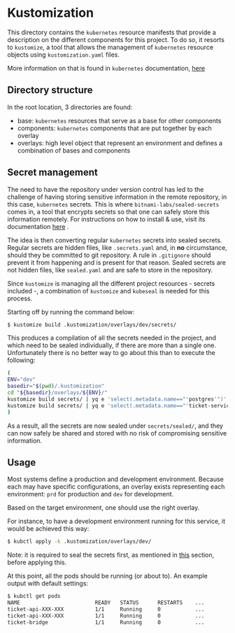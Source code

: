 # Kustomization

This directory contains the ```kubernetes``` resource manifests that provide a description on the different components
for this project. To do so, it resorts to ```kustomize```, a tool that allows the management of ```kubernetes```
resource objects using ```kustomization.yaml``` files.

More information on that is found in ```kubernetes```
documentation, [here](https://kubernetes.io/docs/tasks/manage-kubernetes-objects/kustomization/)

## Directory structure

In the root location, 3 directories are found:

* base: ```kubernetes``` resources that serve as a base for other components
* components: ```kubernetes``` components that are put together by each overlay
* overlays: high level object that represent an environment and defines a combination of bases and components

## Secret management

The need to have the repository under version control has led to the challenge of having storing sensitive information
in the remote repository, in this case, ```kubernetes``` secrets. This is where ```bitnami-labs/sealed-secrets``` comes
in, a tool that encrypts secrets so that one can safely store this information remotely. For instructions on how to
install & use, visit its documentation [here](https://github.com/bitnami-labs/sealed-secrets)
.

The idea is then converting regular ```kubernetes``` secrets into sealed secrets. Regular secrets are hidden files,
like ```.secrets.yaml``` and, in **no** circumstance, should they be committed to git repository. A rule
in ```.gitignore``` should prevent it from happening and is present for that reason. Sealed secrets are not hidden
files, like ```sealed.yaml``` and are safe to store in the repository.

Since ```kustomize``` is managing all the different project resources - secrets included -, a combination
of ```kustomize``` and ```kubeseal``` is needed for this process.

Starting off by running the command below:

```bash
$ kustomize build .kustomization/overlays/dev/secrets/
```

This produces a compilation of all the secrets needed in the project, and which need to be sealed individually, if there
are more than a single one. Unfortunately there is no better way to go about this than to execute the following:

```bash
(
ENV="dev"
basedir="$(pwd)/.kustomization"
cd "${basedir}/overlays/${ENV}/"
kustomize build secrets/ | yq e 'select(.metadata.name=="'postgres'")' | kubeseal > secrets/sealed/postgres.yaml 
kustomize build secrets/ | yq e 'select(.metadata.name=="'ticket-service'")' | kubeseal > secrets/sealed/base.yaml 
)
```

As a result, all the secrets are now sealed under ```secrets/sealed/```, and they can now safely be shared and stored
with no risk of compromising sensitive information.

## Usage

Most systems define a production and development environment. Because each may have specific configurations, an overlay
exists representing each environment: ```prd``` for production and ```dev``` for development.

Based on the target environment, one should use the right overlay.

For instance, to have a development environment running for this service, it would be achieved this way:

```bash
$ kubctl apply -k .kustomization/overlays/dev/
```

Note: it is required to seal the secrets first, as mentioned in [this](#Secret-management) section, before applying
this.

At this point, all the pods should be running (or about to). An example output with default settings:

```bash
$ kubctl get pods
NAME                        READY   STATUS      RESTARTS    ...
ticket-api-XXX-XXX          1/1     Running     0           ...
ticket-api-XXX-XXX          1/1     Running     0           ...
ticket-bridge               1/1     Running     0           ...
```
